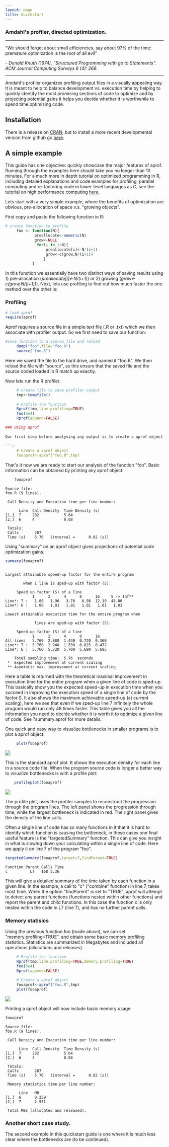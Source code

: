 ```yaml
---
layout: page
title: Quickstart
---
```


### Amdahl's profiler, directed optimization.
----

"We should forget about small efficiencies, say about 97% of the time: premature optimization is the root of all evil"

 *- Donald Knuth (1974). "Structured Programming with go to Statements". ACM Journal Computing Surveys 6 (4): 268.*

----

Amdahl's profiler organizes profiling output files in a visually appealing way. It is meant to help to balance development vs. execution time by helping to quickly identify the most promising sections of code to optimize and by projecting potential gains it helps you decide whether it is worthwhile to spend time optimizing code.


## Installation 

There is a release on [CRAN](http://cran.r-project.org/web/packages/aprof/index.html),
but to install a more recent developmental version from github go [here](https://github.com/MarcoDVisser/aprof).

## A simple example

This guide has one objective: quickly showcase the major features of aprof. Running through the examples here should take you
no longer than 10 minutes. For a much more in depth tutorial on optimized programming in R, including detailed explanations and code examples for
profiling, parallel computing and re-factoring code in lower-level languages as C, see the tutorial on high performance computing [here](http://journals.plos.org/ploscompbiol/article?id=10.1371/journal.pcbi.1004140).

Lets start with a very simple example, where the benefits of optimization are obvious, pre-allocation of space v.s. "growing objects".

First copy and paste the following function in R:

```r
# create function to profile
     foo <- function(N){
             preallocate<-numeric(N)
             grow<-NULL
              for(i in 1:N){
                  preallocate[i]<-N/(i+1)
                  grow<-c(grow,N/(i+1))
                 }
            }
```

In this function we essentially have two distinct ways of saving results using 1) pre-allocation (*preallocate[i]<-N/(i+1)*) or 2) growing (*grow<-c(grow,N/(i+1))*).
Next, lets use profiling to find out how much faster the one method over the other is:

### Profiling

```r
# load aprof
require(aprof)
```

Aprof requires a source file in a simple text file (.R or .txt) which we then associate with profiler output. So we first need to save our function:

```r
#save function to a source file and reload
     dump("foo",file="foo.R")
     source("foo.R")
```
Here we saved the file to the hard drive, and named it "foo.R". We then reload the file with "source", as this ensure that the saved file and the source coded loaded in R match up exactly.

Now lets run the R profiler.

```r
     # create file to save profiler output
     tmp<-tempfile()
     
     # Profile the function
     Rprof(tmp,line.profiling=TRUE)
     foo(5e4)
     Rprof(append=FALSE)

### Using aprof
     
Our first step before analysing any output is to create a aprof object. Here we link the profiler output to the source file.
     
```r
     # Create a aprof object
     fooaprof<-aprof("foo.R",tmp)
```

That's it now we are ready to start our analysis of the function "foo". Basic information can be obtained by printing any aprof object:

```r
	fooaprof
```

```
Source file:
foo.R (9 lines).

 Call Density and Execution time per line number:

      Line  Call Density  Time Density (s)
[1,]  7     282           5.64            
[2,]  6     4             0.08            

 Totals:
 Calls		 287 
 Time (s)	 5.76 	(interval = 	 0.02 (s))
```

Using "summary" on an aprof object  gives projections of potential code optimization gains. 

```r
summary(fooaprof)
```
```

Largest attainable speed-up factor for the entire program

        when 1 line is sped-up with factor (S): 

	 Speed up factor (S) of a line 
            1      2      4      8      16     S -> Inf**
Line*: 7 :   1.00   1.96   3.76   6.98  12.19  48.00     
Line*: 6 :   1.00   1.01   1.01   1.01   1.01   1.01     

Lowest attainable execution time for the entire program when

             lines are sped-up with factor (S):

	 Speed up factor (S) of a line  
            1      2      4      8      16   
All lines   5.760  2.880  1.440  0.720  0.360
Line*: 7 :  5.760  2.940  1.530  0.825  0.472
Line*: 6 :  5.760  5.720  5.700  5.690  5.685

    Total sampling time:  5.76  seconds
 *  Expected improvement at current scaling
 ** Asymtotic max. improvement at current scaling
```

Here a table is returned with the theoretical maximal improvement in execution time for the entire program when a given line of code is sped-up.
This basically show you the expected speed-up in execution time when you succeed in improving the execution speed of a single line of code by
the factor S. It also shows the maximum achievable speed-up (at current scaling), here we see that even if we sped-up line 7 infinitely the whole program
would run only 48 times faster. This table gives you all the information you need to decide whether it is worth it to optimize a given line of code.
See ?summary.aprof for more details.

One quick and easy way to visualize bottlenecks in smaller programs is to plot a aprof object:

```r
     plot(fooaprof)

```
![](http://i.imgur.com/lb1UBCI.png)

This is the standard aprof plot. It shows the execution density for each line in a source code file. When the program source code is longer a better way to visualize bottlenecks is with a profile plot:


``` r
    profileplot(fooaprof)
``` 
![](http://i.imgur.com/yFy3fLY.png)

The profile plot, uses the profiler samples to reconstruct the progression through the program lines. The left panel shows the progression through time, while the largest bottleneck is indicated in red. The right panel gives the density of the line calls.

Often a single line of code has so many functions in it that it is hard to identify which function is causing the bottleneck, in these cases one final useful feature is the "targetedSummary" function. This can give you insight in what is slowing down your calculating within a single line of code. Here we apply it on line 7 of the program "foo". 

```r
targetedSummary(fooaprof,target=7,findParent=TRUE)
```

```
Function Parent Calls Time
c   	   L7   168 3.36
```


This will give a detailed summary of the time taken by each function in a given line. In the example, a call to "c" ("combine" function) in line 7, takes most time. When the option "findParent" is set to "TRUE", aprof will attempt to detect any parent functions (functions nested within other functions) and report the parent and child functions. In this case the function c is only nested within the code in L7 (line 7), and has no further parent calls.   

### Memory statisics
Using the previous function foo (made above), we can set "memory.profiling=TRUE",
and obtain some basic memory profiling statistics. Statistics are summarized in
Megabytes and included all operations (allocations and releases). 

```r
     # Profile the function
     Rprof(tmp,line.profiling=TRUE,memory.profiling=TRUE)
     foo(5e4)
     Rprof(append=FALSE)
     
     # Create a aprof object
     fooaprof<-aprof("foo.R",tmp)
     plot(fooaprof)
```

![](http://i.imgur.com/61GZdot.png)

Printing a aprof object will now include basic memory usage:

```r
fooaprof
```

```
Source file:
foo.R (9 lines).

 Call Density and Execution time per line number:

      Line  Call Density  Time Density (s)
[1,]  7     282           5.64            
[2,]  6     4             0.08            

 Totals:
 Calls		 287 
 Time (s)	 5.76 	(interval = 	 0.02 (s))

 Memory statistics time per line number:

      Line   MB   
[1,]  6      0.259
[2,]  7      2.951

 Total MBs (allocated and released).
```

### Another short case study.

The second example in this quickstart guide is one where it is much less clear where the bottlenecks are (to be continued).
